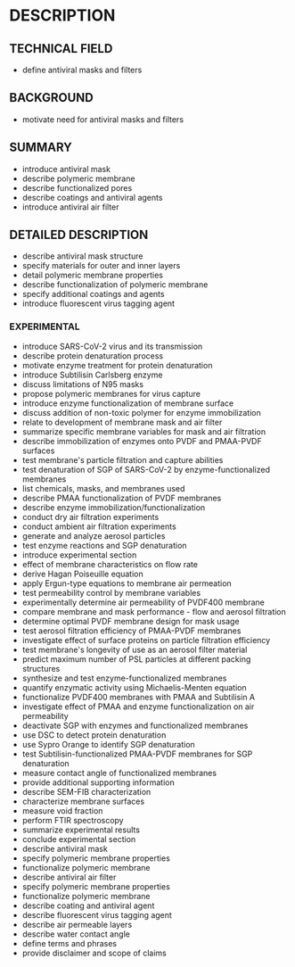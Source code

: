 # DESCRIPTION

## TECHNICAL FIELD

- define antiviral masks and filters

## BACKGROUND

- motivate need for antiviral masks and filters

## SUMMARY

- introduce antiviral mask
- describe polymeric membrane
- describe functionalized pores
- describe coatings and antiviral agents
- introduce antiviral air filter

## DETAILED DESCRIPTION

- describe antiviral mask structure
- specify materials for outer and inner layers
- detail polymeric membrane properties
- describe functionalization of polymeric membrane
- specify additional coatings and agents
- introduce fluorescent virus tagging agent

### EXPERIMENTAL

- introduce SARS-CoV-2 virus and its transmission
- describe protein denaturation process
- motivate enzyme treatment for protein denaturation
- introduce Subtilisin Carlsberg enzyme
- discuss limitations of N95 masks
- propose polymeric membranes for virus capture
- introduce enzyme functionalization of membrane surface
- discuss addition of non-toxic polymer for enzyme immobilization
- relate to development of membrane mask and air filter
- summarize specific membrane variables for mask and air filtration
- describe immobilization of enzymes onto PVDF and PMAA-PVDF surfaces
- test membrane's particle filtration and capture abilities
- test denaturation of SGP of SARS-CoV-2 by enzyme-functionalized membranes
- list chemicals, masks, and membranes used
- describe PMAA functionalization of PVDF membranes
- describe enzyme immobilization/functionalization
- conduct dry air filtration experiments
- conduct ambient air filtration experiments
- generate and analyze aerosol particles
- test enzyme reactions and SGP denaturation
- introduce experimental section
- effect of membrane characteristics on flow rate
- derive Hagan Poiseuille equation
- apply Ergun-type equations to membrane air permeation
- test permeability control by membrane variables
- experimentally determine air permeability of PVDF400 membrane
- compare membrane and mask performance - flow and aerosol filtration
- determine optimal PVDF membrane design for mask usage
- test aerosol filtration efficiency of PMAA-PVDF membranes
- investigate effect of surface proteins on particle filtration efficiency
- test membrane's longevity of use as an aerosol filter material
- predict maximum number of PSL particles at different packing structures
- synthesize and test enzyme-functionalized membranes
- quantify enzymatic activity using Michaelis-Menten equation
- functionalize PVDF400 membranes with PMAA and Subtilisin A
- investigate effect of PMAA and enzyme functionalization on air permeability
- deactivate SGP with enzymes and functionalized membranes
- use DSC to detect protein denaturation
- use Sypro Orange to identify SGP denaturation
- test Subtilisin-functionalized PMAA-PVDF membranes for SGP denaturation
- measure contact angle of functionalized membranes
- provide additional supporting information
- describe SEM-FIB characterization
- characterize membrane surfaces
- measure void fraction
- perform FTIR spectroscopy
- summarize experimental results
- conclude experimental section
- describe antiviral mask
- specify polymeric membrane properties
- functionalize polymeric membrane
- describe antiviral air filter
- specify polymeric membrane properties
- functionalize polymeric membrane
- describe coating and antiviral agent
- describe fluorescent virus tagging agent
- describe air permeable layers
- describe water contact angle
- define terms and phrases
- provide disclaimer and scope of claims

